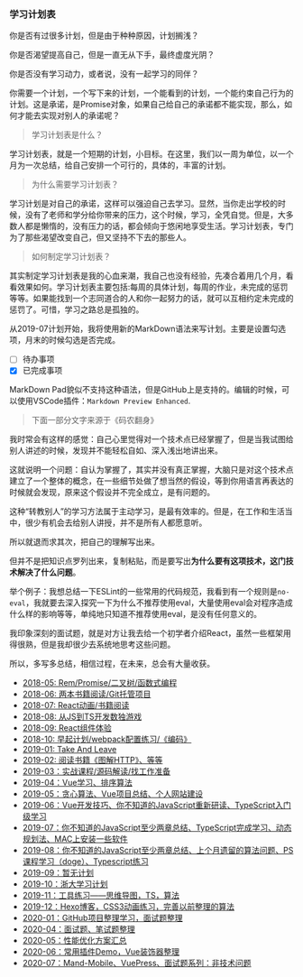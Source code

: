 ### 学习计划表

你是否有过很多计划，但是由于种种原因，计划搁浅？

你是否渴望提高自己，但是一直无从下手，最终虚度光阴？

你是否没有学习动力，或者说，没有一起学习的同伴？

你需要一个计划，一个写下来的计划，一个能看到的计划，一个能约束自己行为的计划。这是承诺，是Promise对象，如果自己给自己的承诺都不能实现，那么，如何才能去实现对别人的承诺呢？

> 学习计划表是什么？

学习计划表，就是一个短期的计划，小目标。在这里，我们以一周为单位，以一个月为一次总结，给自己安排一个可行的，具体的，丰富的计划。

> 为什么需要学习计划表？

学习计划是对自己的承诺，这样可以强迫自己去学习。显然，当你走出学校的时候，没有了老师和学分给你带来的压力，这个时候，学习，全凭自觉。但是，大多数人都是懒惰的，没有压力的话，都会倾向于悠闲地享受生活。学习计划表，专门为了那些渴望改变自己，但又坚持不下去的那些人。

> 如何制定学习计划表？

其实制定学习计划表是我的心血来潮，我自己也没有经验，先凑合着用几个月，看看效果如何。学习计划表主要包括:每周的具体计划，每周的作业，未完成的惩罚等等。如果能找到一个志同道合的人和你一起努力的话，就可以互相约定未完成的惩罚了。可惜，学习之路总是孤独的。

从2019-07计划开始，我将使用新的MarkDown语法来写计划。主要是设置勾选项，月末的时候勾选是否完成。

 - [ ] 待办事项
 - [x] 已完成事项

MarkDown Pad貌似不支持这种语法，但是GitHub上是支持的。编辑的时候，可以使用VSCode插件：`Markdown Preview Enhanced`.

> 下面一部分文字来源于《码农翻身》

我时常会有这样的感觉：自己心里觉得对一个技术点已经掌握了，但是当我试图给别人讲述的时候，发现并不能轻松自如、深入浅出地讲出来。

这就说明一个问题：自认为掌握了，其实并没有真正掌握，大脑只是对这个技术点建立了一个整体的概念，在一些细节处做了想当然的假设，等到你用语言再表达的时候就会发现，原来这个假设并不完全成立，是有问题的。

这种“转教别人”的学习方法属于主动学习，是最有效率的。但是，在工作和生活当中，很少有机会去给别人讲授，并不是所有人都愿意听。

所以就退而求其次，把自己的理解写出来。

但并不是把知识点罗列出来，复制粘贴，而是要写出**为什么要有这项技术，这门技术解决了什么问题**。

举个例子：我想总结一下ESLint的一些常用的代码规范，我看到有一个规则是`no-eval`，我就要去深入探究一下为什么不推荐使用eval，大量使用eval会对程序造成什么样的影响等等，单纯地只知道不推荐使用eval，是没有任何意义的。

我印象深刻的面试题，就是对方让我去给一个初学者介绍React，虽然一些框架用得很熟，但是我却很少去系统地思考这些问题。

所以，多写多总结，相信过程，在未来，总会有大量收获。

 - [2018-05: Rem/Promise/二叉树/函数式编程](https://github.com/beat-the-buzzer/plan/blob/master/2018-05/2018-05.md)
 - [2018-06: 两本书籍阅读/Git托管项目](https://github.com/beat-the-buzzer/plan/blob/master/2018-06/2018-06.md)
 - [2018-07: React动画/书籍阅读](https://github.com/beat-the-buzzer/plan/blob/master/2018-07/2018-07.md)
 - [2018-08: 从JS到TS开发数独游戏](https://github.com/beat-the-buzzer/plan/blob/master/2018-08/2018-08.md)
 - [2018-09: React组件体验](https://github.com/beat-the-buzzer/plan/blob/master/2018-09/2018-09.md)
 - [2018-10: 早起计划/webpack配置练习/《编码》](https://github.com/beat-the-buzzer/plan/blob/master/2018-10/2018-10.md)
 - [2019-01: Take And Leave](https://github.com/beat-the-buzzer/plan/blob/master/2019-01/2019-01.md)
 - [2019-02: 阅读书籍《图解HTTP》、等等](https://github.com/beat-the-buzzer/plan/blob/master/2019-02/2019-02.md)
 - [2019-03：实战课程/源码解读/找工作准备](https://github.com/beat-the-buzzer/plan/blob/master/2019-03/2019-03.md)
 - [2019-04：Vue学习、排序算法](https://github.com/beat-the-buzzer/plan/blob/master/2019-04/2019-04.md)
 - [2019-05：贪心算法、Vue项目总结、个人网站建设](https://github.com/beat-the-buzzer/plan/blob/master/2019-05/2019-05.md)
 - [2019-06：Vue开发技巧、你不知道的JavaScript重新研读、TypeScript入门级学习](https://github.com/beat-the-buzzer/plan/blob/master/2019-06/2019-06.md)
 - [2019-07：你不知道的JavaScript至少两章总结、TypeScript完成学习、动态规划法、MAC上安装一些软件](https://github.com/beat-the-buzzer/plan/blob/master/2019-07/2019-07.md)
 - [2019-08：你不知道的JavaScript至少两章总结、上个月遗留的算法问题、PS课程学习（doge）、Typescript练习](https://github.com/beat-the-buzzer/plan/blob/master/2019-08/2019-08.md)
 - [2019-09：暂无计划](https://github.com/beat-the-buzzer/plan/blob/master/2019-09/2019-09.md)
 - [2019-10：浙大学习计划](https://github.com/beat-the-buzzer/plan/blob/master/2019-10/2019-10.md)
 - [2019-11：工具练习——思维导图，TS，算法](https://github.com/beat-the-buzzer/plan/blob/master/2019-11/2019-11.md)
 - [2019-12：Hexo博客，CSS3动画练习，完善以前整理的算法](https://github.com/beat-the-buzzer/plan/blob/master/2019-12/2019-12.md)
 - [2020-01：GitHub项目整理学习，面试题整理](https://github.com/beat-the-buzzer/plan/blob/master/2020-01/2020-01.md)
 - [2020-04：面试题、笔试题整理](https://github.com/beat-the-buzzer/plan/blob/master/2020-04/2020-04.md)
 - [2020-05：性能优化方案汇总](https://github.com/beat-the-buzzer/plan/blob/master/2020-05/2020-05.md)
 - [2020-06：常用插件Demo，Vue装饰器整理](https://github.com/beat-the-buzzer/plan/blob/master/2020-06/2020-06.md)
 - [2020-07：Mand-Mobile、VuePress、面试题系列：非技术问题](https://github.com/beat-the-buzzer/plan/blob/master/2020-07/2020-07.md)